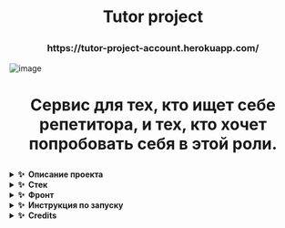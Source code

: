 <h1 align="center">
  <p>Tutor project</p>
  </h1>
  <h3 align="center">https://tutor-project-account.herokuapp.com/
  </h3>
  
![image](https://user-images.githubusercontent.com/79146846/175837613-bca1d0d3-870d-461e-a496-73e1fcaded02.png)

<h1 align="center">
  <p>Cервис для тех, кто ищет себе репетитора, и тех, кто хочет попробовать себя в этой роли. </p>
  </h1>

<details>
  <summary><b>✨&nbsp;&nbsp;Описание&nbsp;проекта</b></summary>
  
  <h2 align = "center"> Tutors project предоставляет репетиторам и клиентам удобную площадку для того, чтобы согласовать все детали занятий, включая цену и расписание, переписываться во внутреннем чате, смотреть расписание будущих занятий прямо в сервисе и оставлять отзыв о пройденном занятии </h2>
  
  <h3> Чем сервис удобен репетиторам? </h3>
- Возможность создать аккаунт с полным описанием для репетитора <br><br>
- Сервис позволяет создать удобное расписание и заполнить его прямо на сайте, чтобы не забывать график своих занятий <br><br>
- Если клиентам понравится с вами заниматься, они смогут оставить положительные отзывы и продвинуть вас в топ рейтинга репетиторов! <br><br>

<h3> Чем сервис удобен клиентам? </h3>
- Вы можете воспользоваться удобным поисковиком и найти репетиторов по заданным вами критериям <br> <br>
- Сервис дает возможность создать персональный чат с репетитором, а не связываться по сторонним площадкам и мессенджерам <br> <br>
- Вместо обсуждения удобных дат, воспользуйтесь готовым расписанием и запишитесь на занятие прямо на сайте <br> <br>
- Вы сможете оставить отзыв о своём занятии и упомянуть, понравилось вам, или нет <br> <br>
  
  </details>

<details>
  <summary><b>✨&nbsp;&nbsp;Стек</b></summary>

  <h2>Backend</h2>
  
  ### Модуль [Аккаунт](https://github.com/team-5-tutor-project/team-5-account) использует Microsoft.AspNetCore.Mvc для создания http-сервера и подключения к общей базе данных
### Модуль [Поисковик](https://github.com/team-5-tutor-project/team-5-searcher) использует Microsoft.AspNetCore.Mvc для создания http-сервера и подключения к общей базе данных
  ### Модуль [Мессенджер](https://github.com/team-5-tutor-project/team-5-messenger) выполнен на основе Java SpringBoot для создания отдельного сервера

  <h2>Frontend</h2>
  
  ### Модуль [Аккаунт](https://github.com/team-5-tutor-project/team-5-account) выполнен на основе ASP.NET Core Blazor WebAssembly, html/css дизайн выполнен в Adobe Illustrator

### Модуль [Поисковик](https://github.com/team-5-tutor-project/team-5-searcher) использует ASP.NET Core Blazor WebAssembly, html/css дизайн создан внутри .blazor файлов
  
  ### Модуль [Мессенджер](https://github.com/team-5-tutor-project/team-5-messenger-frontend) использует ASP.NET Core Blazor WebAssembly, html/css дизайн создан внутри .blazor файлов
  
</details>

<details>
  <summary><b>✨&nbsp;&nbsp;Фронт</b></summary>
  
  
![FireShot Capture 403 - Index - tutor-project-account herokuapp com](https://user-images.githubusercontent.com/79146846/175832997-c3c0b693-7061-440a-a4e9-4525b6e7705f.png)
  
 ![image](https://user-images.githubusercontent.com/79146846/175833051-2751622b-1022-4672-bacc-9131a06a85fb.png)
![image](https://user-images.githubusercontent.com/79146846/175833065-e6b8937f-1f74-440a-b11a-23225096ca6d.png)
  ![image](https://user-images.githubusercontent.com/79146846/175833074-aae0f1f7-8011-4824-ae6e-48c3987137b1.png)
![image](https://user-images.githubusercontent.com/79146846/175833085-cf0c3e7c-b36e-4c42-8dc9-0b2cbdb1c750.png)
![image](https://user-images.githubusercontent.com/79146846/175833149-96fb47c9-7a3c-4cdf-82a4-c2cbfcbe7c6c.png)

  ### Посмотреть реализацию проекта можно по [ссылке](https://tutor-project-account.herokuapp.com/)
  
### Автор нашего дизайна: <a href="https://t.me/caseyleen">
   <img top="0" src="https://img.shields.io/badge/telegram-%2320232a.svg?style=for-the-badge&logo=Telegram&logoColor=white" alt="Telegram" target="_blank" margin-left="10px">
</a>
  
</details>



<details>
  <summary><b>✨&nbsp;&nbsp;Инструкция&nbsp;по&nbsp;запуску</b></summary>
  
</details>

<details>
  <summary><b>✨&nbsp;&nbsp;Credits</b></summary>
  
# Our team

| [<img src="https://avatars.githubusercontent.com/u/62665587?v=4" width="100px;"/><br /><sub><b>Руковишников Михаил <br> (Team Lead #1)</b></sub>](https://github.com/kawwik)<br />        | [<img src="https://avatars.githubusercontent.com/u/79156521?v=4" width="100px;"/><br /><sub><b>Комова Анна <br>(Team Lead #2)</b></sub>](https://github.com/Anny-waay)<br /> | [<img src="https://avatars.githubusercontent.com/u/54327287?v=4" width="100px;"/><br /><sub><b>Корчагин Артём <br>(Team Lead #3)</b></sub>](https://github.com/korartemik)<br />          | [<img src="https://avatars.githubusercontent.com/u/79146846?v=4" width="100px;"/><br /><sub><b>Корехов Илья <br>(Team #1)</b></sub>](https://github.com/kroexov)<br /> | [<img src="https://avatars.githubusercontent.com/u/71402649?v=4" width="100px;"/><br /><sub><b>Энкеев Баир <br>(Team #1)</b></sub>](https://github.com/deworldgreen123)<br />    | [<img src="https://avatars.githubusercontent.com/u/79722210?v=4" width="100px;"/><br /><sub><b>Тетерина Мария <br>(Team #2)</b></sub>](https://diegocoy.com)<br />                               | [<img src="https://avatars.githubusercontent.com/u/79813229?v=4" width="100px;"/><br /><sub><b>Голякова Татьяна <br>(Team #2)</b></sub>](https://github.com/tatia2501)<br />  |
| :-----------------------------------------------------------------------------------------------------------------------------------------------------------------: | :-----------------------------------------------------------------------------------------------------------------------------------------------------------------------: | :-------------------------------------------------------------------------------------------------------------------------------------------------------------------: | :-------------------------------------------------------------------------------------------------------------------------------------------------------------: | :------------------------------------------------------------------------------------------------------------------------------------------------------------: | :---------------------------------------------------------------------------------------------------------------------------------------------------------------------------: | :-----------------------------------------------------------------------------------------------------------------------------------------------------------: |
| [<img src="https://avatars.githubusercontent.com/u/37060880?v=4" width="100px;"/><br /><sub><b>Сергеев Егор <br>(Team #3)</b></sub>](https://github.com/GTEgorss)<br /> | [<img src="https://avatars.githubusercontent.com/u/72014699?v=4" width="100px;"/><br /><sub><b>Мамедов Мансур <br>(Team #3)</b></sub>](https://github.com/Mansur51-hub)<br /> | [<img src="https://mir-s3-cdn-cf.behance.net/user/138/f7b1f51083633515.62af499a30a50.jpg" width="100px;"/><br /><sub><b>Климова Екатерина <br>(Account design)</b></sub>](https://www.behance.net/fac14c4c)<br />                    |
  </details>
